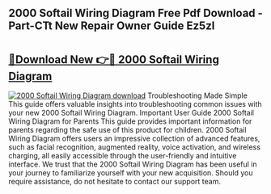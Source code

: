 ## 2000 Softail Wiring Diagram Free Pdf Download - Part-CTt New Repair Owner Guide Ez5zl

# <h2><a href="http://dfisiy.blite.top/?on=2000+Softail+Wiring+Diagram">🔗Download New 👉🔴 2000 Softail Wiring Diagram</a></h2>

[![2000 Softail Wiring Diagram download](https://i.imgur.com/lujVjoI.png)](http://dfisiy.blite.top/?on=2000+Softail+Wiring+Diagram)
Troubleshooting Made Simple This guide offers valuable insights into troubleshooting common issues with your new 2000 Softail Wiring Diagram. Important User Guide 2000 Softail Wiring Diagram for Parents This guide provides important information for parents regarding the safe use of this product for children. 2000 Softail Wiring Diagram offers users an impressive collection of advanced features, such as facial recognition, augmented reality, voice activation, and wireless charging, all easily accessible through the user-friendly and intuitive interface. We trust that the 2000 Softail Wiring Diagram has been useful in your journey to familiarize yourself with your new acquisition. Should you require assistance, do not hesitate to contact our support team.
